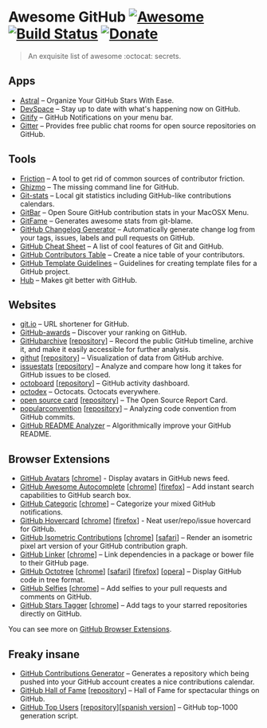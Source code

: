 # Awesome GitHub [![Awesome](https://cdn.rawgit.com/sindresorhus/awesome/d7305f38d29fed78fa85652e3a63e154dd8e8829/media/badge.svg)](https://GitHub.com/sindresorhus/awesome) [![Build Status](https://img.shields.io/travis/Kikobeats/awesome-github/master.svg?style=flat-square)](https://travis-ci.org/Kikobeats/awesome-GitHub) [![Donate](https://img.shields.io/badge/donate-paypal-blue.svg?style=flat-square)](https://paypal.me/kikobeats)

> An exquisite list of awesome :octocat: secrets.

## Apps

+ [Astral](http://astralapp.com) – Organize Your GitHub Stars With Ease.
+ [DevSpace](https://devspace.io/) – Stay up to date with what's happening now on GitHub.
+ [Gitify](https://GitHub.com/ekonstantinidis/gitify) – GitHub Notifications on your menu bar.
+ [Gitter](https://gitter.im) – Provides free public chat rooms for open source repositories on GitHub.

## Tools

+ [Friction](https://GitHub.com/rafalchmiel/friction) – A tool to get rid of common sources of contributor friction.
+ [Ghizmo](https://GitHub.com/jlevy/ghizmo) – The missing command line for GitHub.
+ [Git-stats](https://GitHub.com/IonicaBizau/git-stats) – Local git statistics including GitHub-like contributions calendars.
+ [GitBar](https://GitHub.com/Shikkic/gitbar#gitbar) – Open Soure GitHub contribution stats in your MacOSX Menu.
+ [GitFame](https://GitHub.com/oleander/git-fame-rb) – Generates awesome stats from git-blame.
+ [GitHub Changelog Generator](https://GitHub.com/skywinder/GitHub-changelog-generator) – Automatically generate change log from your tags, issues, labels and pull requests on GitHub.
+ [GitHub Cheat Sheet](https://GitHub.com/tiimgreen/GitHub-cheat-sheet#readme) – A list of cool features of Git and GitHub.
+ [GitHub Contributors Table](https://GitHub.com/stoeffel/gh-contributors-table) – Create a nice table of your contributors.
+ [GitHub Template Guidelines](https://github.com/cezaraugusto/github-template-guidelines) – Guidelines for creating template files for a GitHub project.
+ [Hub](https://hub.GitHub.com) – Makes git better with GitHub.

## Websites

+ [git.io](http://git.io) – URL shortener for GitHub.
+ [GitHub-awards](http://GitHub-awards.com) – Discover your ranking on GitHub.
+ [GitHubarchive](https://www.GitHubarchive.org/) [[repository](https://GitHub.com/igrigorik/GitHubarchive.org)] – Record the public GitHub timeline, archive it, and make it easily accessible for further analysis.
+ [githut](http://githut.info) [[repository](https://GitHub.com/littleark/githut/)] – Visualization of data from GitHub archive.
+ [issuestats](http://issuestats.com) [[repository](https://GitHub.com/hstove/issue_stats)] – Analyze and compare how long it takes for GitHub issues to be closed.
+ [octoboard](http://octoboard.com) [[repository](https://GitHub.com/KuiKui/Octoboard)] – GitHub activity dashboard.
+ [octodex](https://octodex.GitHub.com/) – Octocats. Octocats everywhere.
+ [open source card](https://osrc.dfm.io) [[repository](https://GitHub.com/dfm/osrc)] – The Open Source Report Card.
+ [popularconvention](http://sideeffect.kr/popularconvention) [[repository](https://GitHub.com/outsideris/popularconvention)] – Analyzing code convention from GitHub commits.
+ [GitHub README Analyzer](http://demos.algorithmia.com/github-readme-analyzer/) – Algorithmically improve your GitHub README.

## Browser Extensions

+ [GitHub Avatars](https://GitHub.com/anasnakawa/chrome-GitHub-avatars) [[chrome](https://chrome.google.com/webstore/detail/avatars-for-GitHub/pgjmdbklnfklcjfbonjfkdhaonlfogbb)] - Display avatars in GitHub news feed.
+ [GitHub Awesome Autocomplete](https://GitHub.algolia.com/) [[chrome](https://chrome.google.com/webstore/detail/GitHub-awesome-autocomple/djkfdjpoelphhdclfjhnffmnlnoknfnd)] [[firefox](https://addons.mozilla.org/en-US/firefox/addon/GitHub-awesome-autocomplete/)] – Add instant search capabilities to GitHub search box.
+ [GitHub Categoric](https://GitHub.com/ozlerhakan/categoric) [[chrome](https://chrome.google.com/webstore/detail/GitHub-categoric/gbfpmfhnfmobaichcfnhdobencecomhg)] – Categorize your mixed GitHub notifications.
+ [GitHub Hovercard](https://GitHub.com/Justineo/GitHub-hovercard) [[chrome](https://chrome.google.com/webstore/detail/GitHub-hovercard/mmoahbbnojgkclgceahhakhnccimnplk)] [[firefox](https://addons.mozilla.org/en-US/firefox/addon/GitHub-hovercard/)] - Neat user/repo/issue hovercard for GitHub.
+ [GitHub Isometric Contributions](https://GitHub.com/jasonlong/isometric-contributions) [[chrome](https://chrome.google.com/webstore/detail/isometric-contributions/mjoedlfflcchnleknnceiplgaeoegien?hl=en&gl=US)] [[safari](https://GitHub.com/jasonlong/isometric-contributions/blob/master/safari/isometric-contributions.safariextz?raw=true)] – Render an isometric pixel art version of your GitHub contribution graph.
+ [GitHub Linker](https://GitHub.com/octo-linker/chrome-extension) [[chrome](https://chrome.google.com/webstore/detail/octo-linker/jlmafbaeoofdegohdhinkhilhclaklkp)] – Link dependencies in a package or bower file to their GitHub page.
+ [GitHub Octotree](https://GitHub.com/buunguyen/octotree) [[chrome](https://chrome.google.com/webstore/detail/octotree/bkhaagjahfmjljalopjnoealnfndnagc)] [[safari](https://GitHub.com/buunguyen/octotree#install-on-safari)] [[firefox](https://addons.mozilla.org/en-US/firefox/addon/octotree/)] [[opera](https://addons.opera.com/en/extensions/details/octotree/)] – Display GitHub code in tree format.
+ [GitHub Selfies](https://GitHub.com/thieman/GitHub-selfies) [[chrome](https://chrome.google.com/webstore/detail/GitHub-selfies/ldnpkdnkgkogfnahcnldaedcoadjbkbl)] – Add selfies to your pull requests and comments on GitHub.
+ [GitHub Stars Tagger](https://GitHub.com/artisologic/GitHub-stars-tagger) [[chrome](https://chrome.google.com/webstore/detail/GitHub-stars-tagger/aaihhjepepgajmehjdmfkofegfddcabc)] – Add tags to your starred repositories directly on GitHub.

You can see more on [GitHub Browser Extensions](https://GitHub.com/showcases/GitHub-browser-extensions).

## Freaky insane

+ [GitHub Contributions Generator](https://GitHub.com/IonicaBizau/GitHub-contributions) – Generates a repository which being pushed into your GitHub account creates a nice contributions calendar.
+ [GitHub Hall of Fame](https://halls-of-fame.GitHub.io/GitHub/) [[repository](https://GitHub.com/halls-of-fame/GitHub)] – Hall of Fame for spectacular things on GitHub.
+ [GitHub Top Users](https://gist.GitHub.com/paulmillr/2657075/) [[repository](https://GitHub.com/paulmillr/top-GitHub-users)][[spanish version](https://GitHub.com/JJ/top-GitHub-users-data/blob/master/formatted/top-alt-Spain.md)] – GitHub top-1000 generation script.

